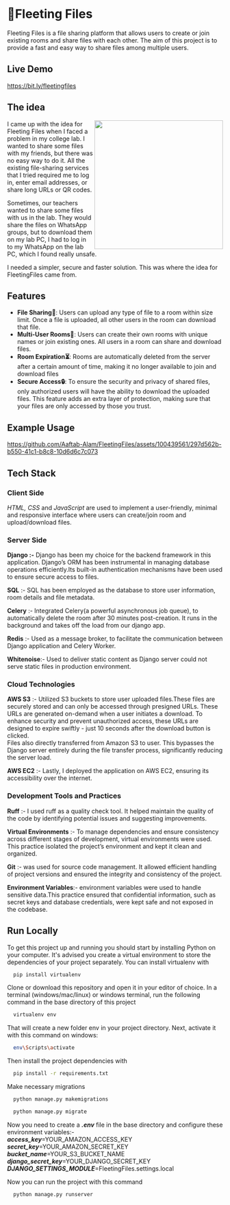 # 📁Fleeting Files


Fleeting Files is a file sharing platform that allows users to create or join existing rooms and share files with each other. The aim of this project is to provide a fast and easy way to share files among multiple users.

## Live Demo
https://bit.ly/fleetingfiles

## The idea

<img align="right" height="300" src="https://github.com/Aaftab-Alam/FleetingFiles/assets/100439561/37c3dc30-5d3c-480f-979f-c0e9ef65c1a9" />

I came up with the idea for Fleeting Files when I faced a problem in my college lab. I wanted to share some files with my friends, but there was no easy way to do it. All the existing file-sharing services that I tried required me to log in, enter email addresses, or share long URLs or QR codes.   

Sometimes, our teachers wanted to share some files with us in the lab. They would share the files on WhatsApp groups, but to download them on my lab PC, I had to log in to my WhatsApp on the lab PC, which I found really unsafe.   

I needed a simpler, secure and faster solution. This was where the idea for FleetingFiles came from.

## Features

- **File Sharing🚀**: Users can upload any type of file to a room within size limit. Once a file is uploaded, all other users in the room can download that file.
- **Multi-User Rooms👥**: Users can create their own rooms with unique names or join existing ones. All users in a room can share and download files.
- **Room Expiration⏳**: Rooms are automatically deleted from the server after a certain amount of time, making it no longer available to join and download files
- **Secure Access🔒**:  To ensure the security and privacy of shared files, only authorized users will have the ability to download the uploaded files. This feature adds an extra layer of protection, making sure that your files are only accessed by those you trust.

## Example Usage
https://github.com/Aaftab-Alam/FleetingFiles/assets/100439561/297d562b-b550-41c1-b8c8-10d6d6c7c073


## Tech Stack

### Client Side
*HTML, CSS* and *JavaScript* are used to 
implement a user-friendly, minimal and responsive interface where users can create/join room and upload/download files.

### Server Side
**Django :-** Django has been my choice for the backend framework in this application. Django’s ORM has been instrumental in managing database operations efficiently.Its built-in authentication mechanisms have been used to ensure secure access to files.

**SQL** :- SQL has been employed as the database to store user information, room details and file metadata.

**Celery** :- Integrated Celery(a powerful asynchronous job queue), to automatically delete the room after 30 minutes post-creation. It runs in the background and takes off the load from our django app.

**Redis** :- Used as a message broker, to facilitate the communication between Django application and Celery Worker.

**Whitenoise**:- Used to deliver static content as Django server could not serve static files in production environment.

 ### Cloud Technologies
**AWS S3** :- Utilized S3 buckets to store user uploaded files.These files are securely stored and can only be accessed through presigned URLs. These URLs are generated on-demand when a user initiates a download. To enhance security and prevent unauthorized access, these URLs are designed to expire swiftly - just 10 seconds after the download button is clicked.  
Files also directly transferred from Amazon S3 to user. This bypasses the Django server entirely during the file transfer process, significantly reducing the server load.

**AWS EC2** :- Lastly, I deployed the application on AWS EC2, ensuring its accessibility over the internet.

### Development Tools and Practices
**Ruff** :- I used ruff as a quality check tool. It helped maintain the quality of the code by identifying potential issues and suggesting improvements.

**Virtual Environments** :- To manage dependencies and ensure consistency across different stages of development, virtual environments were used. This practice isolated the project’s environment and kept it clean and organized.

**Git** :- was used for source code management. It allowed efficient handling of project versions and ensured the integrity and consistency of the project.

**Environment Variables**:- environment variables were used to handle sensitive data.This practice ensured that confidential information, such as secret keys and database credentials, were kept safe and not exposed in the codebase.





## Run Locally

To get this project up and running you should start by installing Python on your computer. It's advised you create a virtual environment to store the dependencies of your project separately. You can install virtualenv with

```bash
  pip install virtualenv
```

Clone or download this repository and open it in your editor of choice. In a terminal (windows/mac/linux) or windows terminal, run the following command in the base directory of this project

```bash
  virtualenv env
```

That will create a new folder env in your project directory. Next, activate it with this command on windows:

```bash
  env\Scripts\activate
```

Then install the project dependencies with

```bash
  pip install -r requirements.txt
```
Make necessary migrations
```bash
  python manage.py makemigrations
```
```bash
  python manage.py migrate
```
Now you need to create a ***.env*** file in the base directory and configure these environment variables:-  
***access_key***=YOUR_AMAZON_ACCESS_KEY  
***secret_key***=YOUR_AMAZON_SECRET_KEY  
***bucket_name***=YOUR_S3_BUCKET_NAME  
***django_secret_key***=YOUR_DJANGO_SECRET_KEY  
***DJANGO_SETTINGS_MODULE***=FleetingFiles.settings.local  

Now you can run the project with this command
```bash
  python manage.py runserver
```

